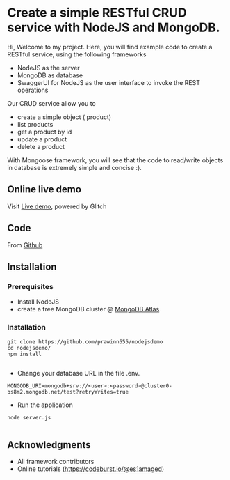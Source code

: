 # Create a simple RESTful CRUD service with NodeJS and MongoDB.

Hi, Welcome to my project.
Here, you will find example code to create a RESTful service, using the following frameworks

* NodeJS as the server
* MongoDB as database
* SwaggerUI for NodeJS as the user interface to invoke the REST operations

Our CRUD service allow you to

* create a simple object ( product)
* list products
* get a product by id
* update a product
* delete a product


With Mongoose framework, you will see that the code to read/write objects in database is extremely simple and concise :).

## Online live demo

Visit [Live demo](https://nodejsdemo.glitch.me/), powered by Glitch

## Code

From [Github](https://github.com/prawinn555/nodejsdemo)


## Installation


### Prerequisites

* Install NodeJS
* create a free MongoDB cluster @ [MongoDB Atlas](https://www.mongodb.com/cloud/atlas)


### Installation


```
git clone https://github.com/prawinn555/nodejsdemo
cd nodejsdemo/
npm install
 
```

* Change your database URL in the file .env. 


```
MONGODB_URI=mongodb+srv://<user>:<password>@cluster0-bs8m2.mongodb.net/test?retryWrites=true

```

* Run the application

```
node server.js
 
```

## Acknowledgments

* All framework contributors
* Online tutorials (https://codeburst.io/@es1amaged)
